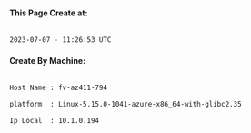 
   
#### This Page Create at:

```bash

2023-07-07 - 11:26:53 UTC

```

#### Create By Machine:

```bash

Host Name : fv-az411-794

platform  : Linux-5.15.0-1041-azure-x86_64-with-glibc2.35

Ip Local  : 10.1.0.194

```

